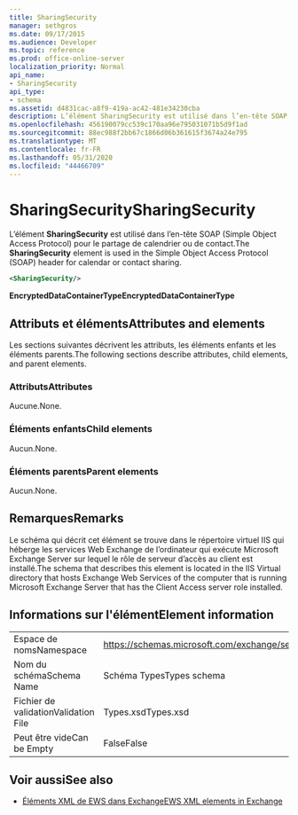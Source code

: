 ```yaml
---
title: SharingSecurity
manager: sethgros
ms.date: 09/17/2015
ms.audience: Developer
ms.topic: reference
ms.prod: office-online-server
localization_priority: Normal
api_name:
- SharingSecurity
api_type:
- schema
ms.assetid: d4831cac-a8f9-419a-ac42-481e34230cba
description: L’élément SharingSecurity est utilisé dans l’en-tête SOAP (Simple Object Access Protocol) pour le partage de calendrier ou de contact.
ms.openlocfilehash: 456190079cc539c170aa96e795031071b5d9f1ad
ms.sourcegitcommit: 88ec988f2bb67c1866d06b361615f3674a24e795
ms.translationtype: MT
ms.contentlocale: fr-FR
ms.lasthandoff: 05/31/2020
ms.locfileid: "44466709"
---
```

# <a name="sharingsecurity"></a><span data-ttu-id="41ac6-103">SharingSecurity</span><span class="sxs-lookup"><span data-stu-id="41ac6-103">SharingSecurity</span></span>

<span data-ttu-id="41ac6-104">L’élément **SharingSecurity** est utilisé dans l’en-tête SOAP (Simple Object Access Protocol) pour le partage de calendrier ou de contact.</span><span class="sxs-lookup"><span data-stu-id="41ac6-104">The **SharingSecurity** element is used in the Simple Object Access Protocol (SOAP) header for calendar or contact sharing.</span></span> 
  
```xml
<SharingSecurity/>
```

 <span data-ttu-id="41ac6-105">**EncryptedDataContainerType**</span><span class="sxs-lookup"><span data-stu-id="41ac6-105">**EncryptedDataContainerType**</span></span>
## <a name="attributes-and-elements"></a><span data-ttu-id="41ac6-106">Attributs et éléments</span><span class="sxs-lookup"><span data-stu-id="41ac6-106">Attributes and elements</span></span>

<span data-ttu-id="41ac6-107">Les sections suivantes décrivent les attributs, les éléments enfants et les éléments parents.</span><span class="sxs-lookup"><span data-stu-id="41ac6-107">The following sections describe attributes, child elements, and parent elements.</span></span>
  
### <a name="attributes"></a><span data-ttu-id="41ac6-108">Attributs</span><span class="sxs-lookup"><span data-stu-id="41ac6-108">Attributes</span></span>

<span data-ttu-id="41ac6-109">Aucune.</span><span class="sxs-lookup"><span data-stu-id="41ac6-109">None.</span></span>
  
### <a name="child-elements"></a><span data-ttu-id="41ac6-110">Éléments enfants</span><span class="sxs-lookup"><span data-stu-id="41ac6-110">Child elements</span></span>

<span data-ttu-id="41ac6-111">Aucun.</span><span class="sxs-lookup"><span data-stu-id="41ac6-111">None.</span></span>
  
### <a name="parent-elements"></a><span data-ttu-id="41ac6-112">Éléments parents</span><span class="sxs-lookup"><span data-stu-id="41ac6-112">Parent elements</span></span>

<span data-ttu-id="41ac6-113">Aucun.</span><span class="sxs-lookup"><span data-stu-id="41ac6-113">None.</span></span>
  
## <a name="remarks"></a><span data-ttu-id="41ac6-114">Remarques</span><span class="sxs-lookup"><span data-stu-id="41ac6-114">Remarks</span></span>

<span data-ttu-id="41ac6-115">Le schéma qui décrit cet élément se trouve dans le répertoire virtuel IIS qui héberge les services Web Exchange de l’ordinateur qui exécute Microsoft Exchange Server sur lequel le rôle de serveur d’accès au client est installé.</span><span class="sxs-lookup"><span data-stu-id="41ac6-115">The schema that describes this element is located in the IIS Virtual directory that hosts Exchange Web Services of the computer that is running Microsoft Exchange Server that has the Client Access server role installed.</span></span>
  
## <a name="element-information"></a><span data-ttu-id="41ac6-116">Informations sur l'élément</span><span class="sxs-lookup"><span data-stu-id="41ac6-116">Element information</span></span>

|||
|:-----|:-----|
|<span data-ttu-id="41ac6-117">Espace de noms</span><span class="sxs-lookup"><span data-stu-id="41ac6-117">Namespace</span></span>  <br/> |https://schemas.microsoft.com/exchange/services/2006/types  <br/> |
|<span data-ttu-id="41ac6-118">Nom du schéma</span><span class="sxs-lookup"><span data-stu-id="41ac6-118">Schema Name</span></span>  <br/> |<span data-ttu-id="41ac6-119">Schéma Types</span><span class="sxs-lookup"><span data-stu-id="41ac6-119">Types schema</span></span>  <br/> |
|<span data-ttu-id="41ac6-120">Fichier de validation</span><span class="sxs-lookup"><span data-stu-id="41ac6-120">Validation File</span></span>  <br/> |<span data-ttu-id="41ac6-121">Types.xsd</span><span class="sxs-lookup"><span data-stu-id="41ac6-121">Types.xsd</span></span>  <br/> |
|<span data-ttu-id="41ac6-122">Peut être vide</span><span class="sxs-lookup"><span data-stu-id="41ac6-122">Can be Empty</span></span>  <br/> |<span data-ttu-id="41ac6-123">False</span><span class="sxs-lookup"><span data-stu-id="41ac6-123">False</span></span>  <br/> |
   
## <a name="see-also"></a><span data-ttu-id="41ac6-124">Voir aussi</span><span class="sxs-lookup"><span data-stu-id="41ac6-124">See also</span></span>



- [<span data-ttu-id="41ac6-125">Éléments XML de EWS dans Exchange</span><span class="sxs-lookup"><span data-stu-id="41ac6-125">EWS XML elements in Exchange</span></span>](ews-xml-elements-in-exchange.md)

